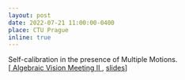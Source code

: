 ```yaml
---
layout: post
date: 2022-07-21 11:00:00-0400
place: CTU Prague
inline: true
---
```

Self-calibration in the presence of Multiple Motions. <br>
[<a href="http://impact.ciirc.cvut.cz/seminars/"> Algebraic Vision Meeting II </a>, <a href="https://polimi365-my.sharepoint.com/:b:/g/personal/10755186_polimi_it/EeAPmZHCgGxIu3gMJkn1tVMBZbxG6-kF9xVHYCbOsALanw?e=eSGEYQ">slides</a>]
